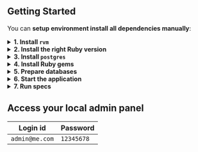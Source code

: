 
## Getting Started

You can **setup environment install all dependencies manually**:


<details>
<summary><b>1. Install <code>rvm</code></b></summary>

Make sure [rvm](https://www.rvm.io/rvm/install) is installed, it will allow to switch between Ruby versions.

</details>

<details>
<summary><b>2. Install the right Ruby version</b></summary>

Run the following command in the project root:

```bash
rvm install 3.1.2
```

</details>

<details>
<summary><b>3. Install <code>postgres</code></b></summary>

```bash
# Install Postgres
sudo apt install postgresql postgresql-contrib

# Start Postgres
sudo systemctl start postgresql.service
```

</details>

<details>
<summary><b>4. Install Ruby gems</b></summary>

Now, let's install all needed Ruby gems for the project using Bundler.

```bash
bundle install
```

</details>

<details>
<summary><b>5. Prepare databases</b></summary>

Now, open config/database.yml .


```bash
# change username and password according to your local config
username: your_postgresql_user
password: your_password
```


```bash
# Create database
rails db:create
rails db:migrate

# Seed data
rails db:seed

# data for test
rails db:migrate db:test:prepare
```

</details>

<details>
<summary><b>6. Start the application</b></summary>

```bash
# Run command
rails s
```

</details>

<details>
<summary><b>7. Run specs</b></summary>

```bash
rspec
```

</details>




## Access your local admin panel

| Login id       | Password   |
| -------------- | ---------- |
| `admin@me.com` | `12345678` |


